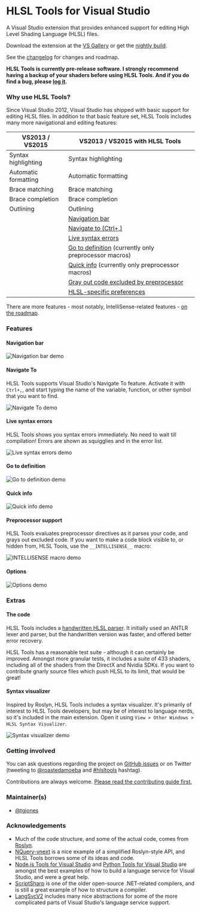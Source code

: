 # HLSL Tools for Visual Studio

A Visual Studio extension that provides enhanced support for editing High Level Shading Language (HLSL) files.

Download the extension at the [VS Gallery]() or get the [nightly build](http://vsixgallery.com/extension/7def6c01-a05e-42e6-953d-3fdea1891737/).

See the [changelog](CHANGELOG.md) for changes and roadmap.

**HLSL Tools is currently pre-release software. I strongly recommend having a backup of your shaders before using HLSL Tools.
And if you do find a bug, please [log it](https://github.com/tgjones/HlslTools/issues).**

### Why use HLSL Tools?

Since Visual Studio 2012, Visual Studio has shipped with basic support for editing HLSL files.
In addition to that basic feature set, HLSL Tools includes many more navigational and editing features:

| VS2013 / VS2015      | VS2013 / VS2015 with HLSL Tools |
| -------------------- | ------------------------------- |
| Syntax highlighting  | Syntax highlighting             |
| Automatic formatting | Automatic formatting            |
| Brace matching       | Brace matching                  |
| Brace completion     | Brace completion                |
| Outlining            | Outlining                       |
|                      | [Navigation bar](#navigation-bar) |
|                      | [Navigate to (Ctrl+,)](#navigate-to) |
|                      | [Live syntax errors](#live-syntax-errors) |
|                      | [Go to definition](#go-to-definition) (currently only preprocessor macros) |
|                      | [Quick info](#quick-info) (currently only preprocessor macros) |
|                      | [Gray out code excluded by preprocessor](#preprocessor-support) |
|                      | [HLSL-specific preferences](#options) |

There are more features - most notably, IntelliSense-related features - [on the roadmap](CHANGELOG.md).

### Features

#### Navigation bar

![Navigation bar demo](art/navigation-bar.gif)

#### Navigate To

HLSL Tools supports Visual Studio's Navigate To feature. Activate it with `Ctrl+,`, and start typing the name
of the variable, function, or other symbol that you want to find.

![Navigate To demo](art/navigate-to.gif)

#### Live syntax errors

HLSL Tools shows you syntax errors immediately. No need to wait till compilation!
Errors are shown as squigglies and in the error list.

![Live syntax errors demo](art/live-syntax-errors.gif)

#### Go to definition

![Go to definition demo](art/go-to-definition.gif)

#### Quick info

![Quick info demo](art/quick-info.gif)

#### Preprocessor support

HLSL Tools evaluates preprocessor directives as it parses your code, and grays out excluded code.
If you want to make a code block visible to, or hidden from, HLSL Tools, use the `__INTELLISENSE__` macro:

![__INTELLISENSE__ macro demo](art/intellisense-macro.gif)

#### Options

![Options demo](art/options.gif)

### Extras

#### The code

HLSL Tools includes a [handwritten HLSL parser](https://github.com/tgjones/HlslTools/blob/master/src/HlslTools).
It initially used an ANTLR lexer and parser,
but the handwritten version was faster, and offered better error recovery.

HLSL Tools has a reasonable test suite - although it can certainly be improved. Amongst more granular tests,
it includes a suite of 433 shaders, including all of the shaders from the DirectX and Nvidia SDKs.
If you want to contribute gnarly source files which push HLSL to its limit, that would be great!

#### Syntax visualizer

Inspired by Roslyn, HLSL Tools includes a syntax visualizer. It's primarily of interest to HLSL Tools developers,
but may be of interest to language nerds, so it's included in the main extension. Open it using `View > Other Windows > HLSL Syntax Visualizer`.

![Syntax visualizer demo](art/syntax-visualizer.gif)

### Getting involved

You can ask questions regarding the project on [GitHub issues](https://github.com/tgjones/HlslTools/issues)
or on Twitter (tweeting to [@roastedamoeba](https://twitter.com/roastedamoeba) and
[#hlsltools](https://twitter.com/hashtag/hlsltools) hashtag).

Contributions are always welcome. [Please read the contributing guide first.](CONTRIBUTING.md)

### Maintainer(s)

* [@tgjones](https://github.com/tgjones)

### Acknowledgements

* Much of the code structure, and some of the actual code, comes from [Roslyn](https://github.com/dotnet/roslyn).
* [NQuery-vnext](https://github.com/terrajobst/nquery-vnext) is a nice example of a simplified Roslyn-style API,
  and HLSL Tools borrows some of its ideas and code.
* [Node.js Tools for Visual Studio](https://github.com/Microsoft/nodejstools) and
  [Python Tools for Visual Studio](https://github.com/Microsoft/PTVS) are amongst the best examples of how to build
  a language service for Visual Studio, and were a great help.
* [ScriptSharp](https://github.com/nikhilk/scriptsharp) is one of the older open-source .NET-related compilers,
  and is still a great example of how to structure a compiler.
* [LangSvcV2](https://github.com/tunnelvisionlabs/LangSvcV2) includes many nice abstractions for some of the more
  complicated parts of Visual Studio's language service support.
  